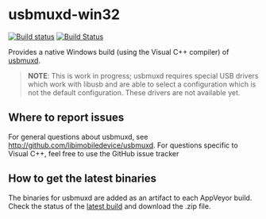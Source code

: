# usbmuxd-win32

[![Build status](https://ci.appveyor.com/api/projects/status/dka6taye67ww57vf/branch/master-msvc?svg=true)](https://ci.appveyor.com/project/qmfrederik/usbmuxd/branch/master-msvc)
[![Build Status](https://travis-ci.org/libimobiledevice-win32/usbmuxd.svg?branch=master-msvc)](https://travis-ci.org/libimobiledevice-win32/usbmuxd)

Provides a native Windows build (using the Visual C++ compiler) of [usbmuxd](http://libimobiledevice.org).

> **NOTE**: This is work in progress; usbmuxd requires special USB drivers which work with libusb and are able to select a configuration which is not the default configuration. These drivers are not available yet.


## Where to report issues



For general questions about usbmuxd, see http://github.com/libimobiledevice/usbmuxd.
For questions specific to Visual C++, feel free to use the GitHub issue tracker



## How to get the latest binaries



The binaries for usbmuxd are added as an artifact to each AppVeyor build. Check the status of the [latest build](https://ci.appveyor.com/project/qmfrederik/usbmuxd/branch/master-msvc) and download the .zip file.
